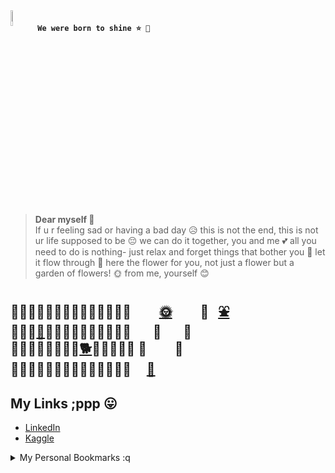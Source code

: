 <img align="left" src="https://i.pinimg.com/originals/c3/fe/1a/c3fe1addb7c1df50f7e5ba2d6b53426f.gif" width="8%"/> 

<p class="text-center">
 
#### `We were born to shine ⭐ 🌠 `

</p>

<br clear="left"/>

> **Dear myself 💌** <br/>
> If u r feeling sad or having a bad day 😥 this is not the end, this is not ur life supposed to be 😔 we can do it together, you and me 💕 all you need to do is nothing- just relax and forget things that bother you 🐾 let it flow through 🙂
here the flower for you, not just a flower but a garden of flowers! 🌞 from me, yourself 😊


🌻🌻🌻🌼🌼🌷🌷🌷🌻🌻🌻🌼🌼🌷 &nbsp; &nbsp; &nbsp; &nbsp; [🌞](https://www.youtube.com/watch?v=PppkNH3bKV4) &nbsp; &nbsp; &nbsp; &nbsp; 🐾 &nbsp; [⛲](https://www.youtube.com/watch?v=-rYjfciwWGk) <br/>
🌼🌼🌷[🐝](https://www.youtube.com/watch?v=DtVfKxRRT_E)🌷🌼🌹🌹🌹🌺🌺🌻🌻🌷 &nbsp; &nbsp; &nbsp; 🐾 &nbsp; &nbsp; &nbsp; 🐾 <br/>
🌻🌻🌻🌻🌻🌼🌼🌷[🐕](https://www.youtube.com/watch?v=W6-Oou4CZwc&t=1s)🌷🌷🌻🌻🌹 🐾 &nbsp; &nbsp; &nbsp; &nbsp; 🐾 <br/>
🌷🌷🌷🌹🌹🌹🌹🌹🌹🌼🌼🌼🌼🌼 &nbsp; &nbsp; [🌈](https://www.youtube.com/watch?v=C6tGtH47iQ0) <br/>
-

## My Links ;ppp 😛
  * [LinkedIn](https://www.linkedin.com/in/pathompong-muangthong-059537200/)
  * [Kaggle](https://www.kaggle.com/pathompongmuangthong)

<details>
  <summary>My Personal Bookmarks :q</summary>
 
  * [Habitica](https://habitica.com/)
  * [Notion](https://www.notion.so/)
 
</details>

<!--
**p4zaa/p4zaa** is a ✨ _special_ ✨ repository because its `README.md` (this file) appears on your GitHub profile.

Here are some ideas to get you started:

- 🔭 I’m currently working on ...
- 🌱 I’m currently learning ...
- 👯 I’m looking to collaborate on ...
- 🤔 I’m looking for help with ...
- 💬 Ask me about ...
- 📫 How to reach me: ...
- 😄 Pronouns: ...
- ⚡ Fun fact: ...
-->
